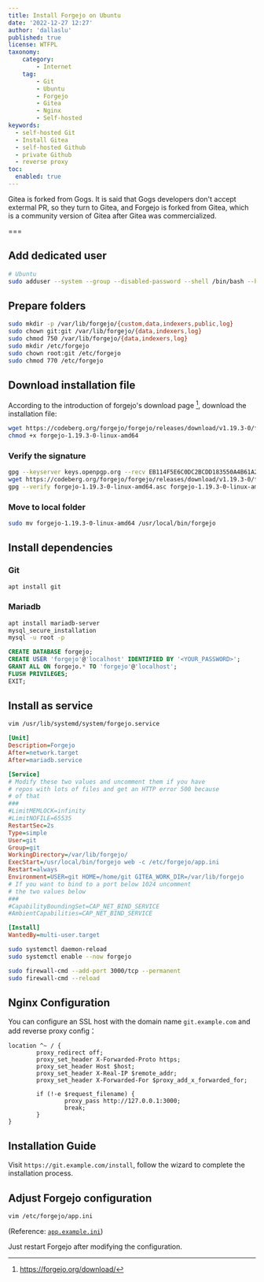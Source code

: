 ```yaml
---
title: Install Forgejo on Ubuntu
date: '2022-12-27 12:27'
author: 'dallaslu'
published: true
license: WTFPL
taxonomy:
    category:
        - Internet
    tag:
        - Git
        - Ubuntu
        - Forgejo
        - Gitea
        - Nginx
        - Self-hosted
keywords:
  - self-hosted Git
  - Install Gitea
  - self-hosted Github
  - private Github
  - reverse proxy
toc:
  enabled: true
---
```

Gitea is forked from Gogs. It is said that Gogs developers don't accept extermal PR, so they turn to Gitea, and Forgejo is forked from Gitea, which is a  community version of Gitea after Gitea was commercialized.

===

## Add dedicated user

```bash
# Ubuntu
sudo adduser --system --group --disabled-password --shell /bin/bash --home /home/git --gecos 'Git Version Control' git
```

## Prepare folders

```bash
sudo mkdir -p /var/lib/forgejo/{custom,data,indexers,public,log}
sudo chown git:git /var/lib/forgejo/{data,indexers,log}
sudo chmod 750 /var/lib/forgejo/{data,indexers,log}
sudo mkdir /etc/forgejo
sudo chown root:git /etc/forgejo
sudo chmod 770 /etc/forgejo
```

## Download installation file

According to the introduction of forgejo's download page [^forgejo-download], download the installation file:

```bash
wget https://codeberg.org/forgejo/forgejo/releases/download/v1.19.3-0/forgejo-1.19.3-0-linux-amd64
chmod +x forgejo-1.19.3-0-linux-amd64
```

### Verify the signature

```bash
gpg --keyserver keys.openpgp.org --recv EB114F5E6C0DC2BCDD183550A4B61A2DC5923710
wget https://codeberg.org/forgejo/forgejo/releases/download/v1.19.3-0/forgejo-1.19.3-0-linux-amd64.asc
gpg --verify forgejo-1.19.3-0-linux-amd64.asc forgejo-1.19.3-0-linux-amd64
```

### Move to local folder

```bash
sudo mv forgejo-1.19.3-0-linux-amd64 /usr/local/bin/forgejo
```

## Install dependencies

### Git
```bash
apt install git
```

### Mariadb

```bash
apt install mariadb-server
mysql_secure_installation
mysql -u root -p
```

```sql
CREATE DATABASE forgejo;
CREATE USER 'forgejo'@'localhost' IDENTIFIED BY '<YOUR_PASSWORD>';
GRANT ALL ON forgejo.* TO 'forgejo'@'localhost';
FLUSH PRIVILEGES;
EXIT;
```

## Install as service

```bash
vim /usr/lib/systemd/system/forgejo.service
```

```ini
[Unit]
Description=Forgejo
After=network.target
After=mariadb.service

[Service]
# Modify these two values and uncomment them if you have
# repos with lots of files and get an HTTP error 500 because
# of that
###
#LimitMEMLOCK=infinity
#LimitNOFILE=65535
RestartSec=2s
Type=simple
User=git
Group=git
WorkingDirectory=/var/lib/forgejo/
ExecStart=/usr/local/bin/forgejo web -c /etc/forgejo/app.ini
Restart=always
Environment=USER=git HOME=/home/git GITEA_WORK_DIR=/var/lib/forgejo
# If you want to bind to a port below 1024 uncomment
# the two values below
###
#CapabilityBoundingSet=CAP_NET_BIND_SERVICE
#AmbientCapabilities=CAP_NET_BIND_SERVICE

[Install]
WantedBy=multi-user.target
```

```bash
sudo systemctl daemon-reload
sudo systemctl enable --now forgejo

sudo firewall-cmd --add-port 3000/tcp --permanent
sudo firewall-cmd --reload 
```

## Nginx Configuration

You can configure an SSL host with the domain name `git.example.com` and add reverse proxy config：

```nginx
location ^~ / {
        proxy_redirect off;
        proxy_set_header X-Forwarded-Proto https;
        proxy_set_header Host $host;
        proxy_set_header X-Real-IP $remote_addr;
        proxy_set_header X-Forwarded-For $proxy_add_x_forwarded_for;

        if (!-e $request_filename) {
                proxy_pass http://127.0.0.1:3000;
                break;
        }
}
```

## Installation Guide

Visit `https://git.example.com/install`, follow the wizard to complete the installation process.

## Adjust Forgejo configuration

```bash
vim /etc/forgejo/app.ini
```

(Reference: [`app.example.ini`](https://codeberg.org/forgejo/forgejo/src/branch/forgejo/custom/conf/app.example.ini))

Just restart Forgejo after modifying the configuration.

[^forgejo-download]: <https://forgejo.org/download/>
